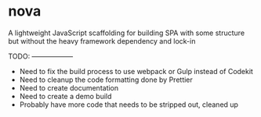 # nova
A lightweight JavaScript scaffolding for building SPA with some structure but without the heavy framework dependency and lock-in

TODO:
——————
- Need to fix the build process to use webpack or Gulp instead of Codekit
- Need to cleanup the code formatting done by Prettier
- Need to create documentation
- Need to create a demo build
- Probably have more code that needs to be stripped out, cleaned up
